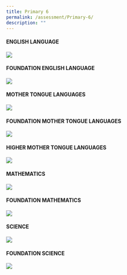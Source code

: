```yaml
---
title: Primary 6
permalink: /assessment/Primary-6/
description: ""
---
```

#### **ENGLISH LANGUAGE**

![](/images/Fuhua%20Experience/Teaching%20and%20Learning%20@%20Fuhua/Assessment/Primary%206/p6%20english.JPG)

#### **FOUNDATION ENGLISH LANGUAGE**

![](/images/Fuhua%20Experience/Teaching%20and%20Learning%20@%20Fuhua/Assessment/Primary%206/p6%20fel.JPG)

#### **MOTHER TONGUE LANGUAGES**

![](/images/Fuhua%20Experience/Teaching%20and%20Learning%20@%20Fuhua/Assessment/Primary%206/p6%20mtl.JPG)

#### **FOUNDATION MOTHER TONGUE LANGUAGES**

![](/images/Fuhua%20Experience/Teaching%20and%20Learning%20@%20Fuhua/Assessment/Primary%206/p6%20fmtl.JPG)

#### **HIGHER MOTHER TONGUE LANGUAGES**

![](/images/Fuhua%20Experience/Teaching%20and%20Learning%20@%20Fuhua/Assessment/Primary%206/p6%20hmtl.JPG)

#### **MATHEMATICS**

![](/images/Fuhua%20Experience/Teaching%20and%20Learning%20@%20Fuhua/Assessment/Primary%206/p6%20math.JPG)

#### **FOUNDATION MATHEMATICS**

![](/images/Fuhua%20Experience/Teaching%20and%20Learning%20@%20Fuhua/Assessment/Primary%206/p6%20fmath.JPG)

#### **SCIENCE**

![](/images/Fuhua%20Experience/Teaching%20and%20Learning%20@%20Fuhua/Assessment/Primary%206/Science.jpg)

#### **FOUNDATION SCIENCE**

![](/images/Fuhua%20Experience/Teaching%20and%20Learning%20@%20Fuhua/Assessment/Primary%206/Fdn%20SC.jpg)